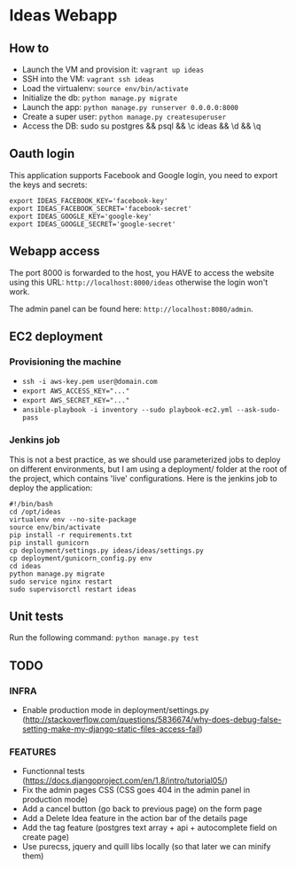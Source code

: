 # Ideas Webapp

## How to

 * Launch the VM and provision it: `vagrant up ideas`
 * SSH into the VM: `vagrant ssh ideas`
 * Load the virtualenv: `source env/bin/activate`
 * Initialize the db: `python manage.py migrate`
 * Launch the app: `python manage.py runserver 0.0.0.0:8000`
 * Create a super user: `python manage.py createsuperuser`
 * Access the DB: sudo su postgres && psql && \c ideas && \d && \q

## Oauth login

This application supports Facebook and Google login, you need to export the keys and secrets:

```
export IDEAS_FACEBOOK_KEY='facebook-key'
export IDEAS_FACEBOOK_SECRET='facebook-secret'
export IDEAS_GOOGLE_KEY='google-key'
export IDEAS_GOOGLE_SECRET='google-secret'
```

## Webapp access

The port 8000 is forwarded to the host, you HAVE to access the website using this URL: `http://localhost:8000/ideas` otherwise the login won't work.

The admin panel can be found here: `http://localhost:8080/admin`.

## EC2 deployment

### Provisioning the machine

 * `ssh -i aws-key.pem user@domain.com`
 * `export AWS_ACCESS_KEY="..."`
 * `export AWS_SECRET_KEY="..."`
 * `ansible-playbook -i inventory --sudo playbook-ec2.yml --ask-sudo-pass`

### Jenkins job

This is not a best practice, as we should use parameterized jobs to deploy on different environments,
but I am using a deployment/ folder at the root of the project, which contains 'live' configurations.
Here is the jenkins job to deploy the application:

```
#!/bin/bash
cd /opt/ideas
virtualenv env --no-site-package
source env/bin/activate
pip install -r requirements.txt
pip install gunicorn
cp deployment/settings.py ideas/ideas/settings.py
cp deployment/gunicorn_config.py env
cd ideas
python manage.py migrate
sudo service nginx restart
sudo supervisorctl restart ideas
```

## Unit tests

Run the following command: `python manage.py test`

## TODO

### INFRA

 * Enable production mode in deployment/settings.py (http://stackoverflow.com/questions/5836674/why-does-debug-false-setting-make-my-django-static-files-access-fail)

### FEATURES

 * Functionnal tests (https://docs.djangoproject.com/en/1.8/intro/tutorial05/)
 * Fix the admin pages CSS (CSS goes 404 in the admin panel in production mode)
 * Add a cancel button (go back to previous page) on the form page
 * Add a Delete Idea feature in the action bar of the details page
 * Add the tag feature (postgres text array + api + autocomplete field on create page)
 * Use purecss, jquery and quill libs locally (so that later we can minify them)
